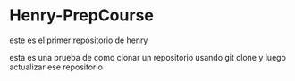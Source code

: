 # Henry-PrepCourse
este es el primer repositorio de henry

esta es una prueba de como clonar un repositorio usando git clone y luego actualizar ese repositorio
